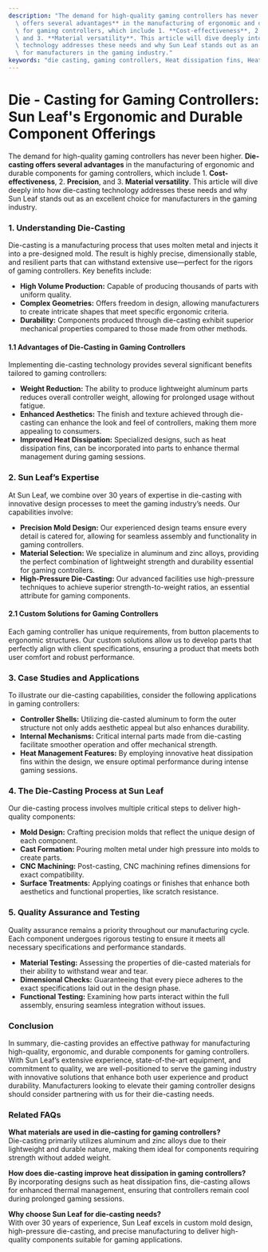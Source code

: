 ```yaml
---
description: "The demand for high-quality gaming controllers has never been higher. **Die-casting\
  \ offers several advantages** in the manufacturing of ergonomic and durable components\
  \ for gaming controllers, which include 1. **Cost-effectiveness**, 2. **Precision**,\
  \ and 3. **Material versatility**. This article will dive deeply into how die-casting\
  \ technology addresses these needs and why Sun Leaf stands out as an excellent choice\
  \ for manufacturers in the gaming industry."
keywords: "die casting, gaming controllers, Heat dissipation fins, Heat dissipation efficiency"
---
```

# Die - Casting for Gaming Controllers: Sun Leaf's Ergonomic and Durable Component Offerings

The demand for high-quality gaming controllers has never been higher. **Die-casting offers several advantages** in the manufacturing of ergonomic and durable components for gaming controllers, which include 1. **Cost-effectiveness**, 2. **Precision**, and 3. **Material versatility**. This article will dive deeply into how die-casting technology addresses these needs and why Sun Leaf stands out as an excellent choice for manufacturers in the gaming industry.

### 1. Understanding Die-Casting

Die-casting is a manufacturing process that uses molten metal and injects it into a pre-designed mold. The result is highly precise, dimensionally stable, and resilient parts that can withstand extensive use—perfect for the rigors of gaming controllers. Key benefits include:

- **High Volume Production:** Capable of producing thousands of parts with uniform quality.
- **Complex Geometries:** Offers freedom in design, allowing manufacturers to create intricate shapes that meet specific ergonomic criteria.
- **Durability:** Components produced through die-casting exhibit superior mechanical properties compared to those made from other methods.

#### 1.1 Advantages of Die-Casting in Gaming Controllers

Implementing die-casting technology provides several significant benefits tailored to gaming controllers:

- **Weight Reduction:** The ability to produce lightweight aluminum parts reduces overall controller weight, allowing for prolonged usage without fatigue.
- **Enhanced Aesthetics:** The finish and texture achieved through die-casting can enhance the look and feel of controllers, making them more appealing to consumers.
- **Improved Heat Dissipation:** Specialized designs, such as heat dissipation fins, can be incorporated into parts to enhance thermal management during gaming sessions.

### 2. Sun Leaf’s Expertise

At Sun Leaf, we combine over 30 years of expertise in die-casting with innovative design processes to meet the gaming industry’s needs. Our capabilities involve:

- **Precision Mold Design:** Our experienced design teams ensure every detail is catered for, allowing for seamless assembly and functionality in gaming controllers.
- **Material Selection:** We specialize in aluminum and zinc alloys, providing the perfect combination of lightweight strength and durability essential for gaming controllers.
- **High-Pressure Die-Casting:** Our advanced facilities use high-pressure techniques to achieve superior strength-to-weight ratios, an essential attribute for gaming components.

#### 2.1 Custom Solutions for Gaming Controllers

Each gaming controller has unique requirements, from button placements to ergonomic structures. Our custom solutions allow us to develop parts that perfectly align with client specifications, ensuring a product that meets both user comfort and robust performance.

### 3. Case Studies and Applications

To illustrate our die-casting capabilities, consider the following applications in gaming controllers:

- **Controller Shells:** Utilizing die-casted aluminum to form the outer structure not only adds aesthetic appeal but also enhances durability.
- **Internal Mechanisms:** Critical internal parts made from die-casting facilitate smoother operation and offer mechanical strength.
- **Heat Management Features:** By employing innovative heat dissipation fins within the design, we ensure optimal performance during intense gaming sessions.

### 4. The Die-Casting Process at Sun Leaf

Our die-casting process involves multiple critical steps to deliver high-quality components:

- **Mold Design:** Crafting precision molds that reflect the unique design of each component.
- **Cast Formation:** Pouring molten metal under high pressure into molds to create parts.
- **CNC Machining:** Post-casting, CNC machining refines dimensions for exact compatibility.
- **Surface Treatments:** Applying coatings or finishes that enhance both aesthetics and functional properties, like scratch resistance.

### 5. Quality Assurance and Testing

Quality assurance remains a priority throughout our manufacturing cycle. Each component undergoes rigorous testing to ensure it meets all necessary specifications and performance standards.

- **Material Testing:** Assessing the properties of die-casted materials for their ability to withstand wear and tear.
- **Dimensional Checks:** Guaranteeing that every piece adheres to the exact specifications laid out in the design phase.
- **Functional Testing:** Examining how parts interact within the full assembly, ensuring seamless integration without issues.

### Conclusion

In summary, die-casting provides an effective pathway for manufacturing high-quality, ergonomic, and durable components for gaming controllers. With Sun Leaf’s extensive experience, state-of-the-art equipment, and commitment to quality, we are well-positioned to serve the gaming industry with innovative solutions that enhance both user experience and product durability. Manufacturers looking to elevate their gaming controller designs should consider partnering with us for their die-casting needs.

### Related FAQs

**What materials are used in die-casting for gaming controllers?**  
Die-casting primarily utilizes aluminum and zinc alloys due to their lightweight and durable nature, making them ideal for components requiring strength without added weight.

**How does die-casting improve heat dissipation in gaming controllers?**  
By incorporating designs such as heat dissipation fins, die-casting allows for enhanced thermal management, ensuring that controllers remain cool during prolonged gaming sessions.

**Why choose Sun Leaf for die-casting needs?**  
With over 30 years of experience, Sun Leaf excels in custom mold design, high-pressure die-casting, and precise manufacturing to deliver high-quality components suitable for gaming applications.
